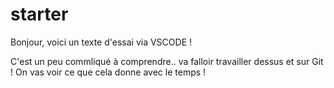 # starter

Bonjour, voici un texte d'essai via VSCODE ! 

C'est un peu commliqué à comprendre.. va falloir travailler dessus et sur Git !
On vas voir ce que cela donne avec le temps ! 
